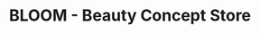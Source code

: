 ---
title: "BLOOM - Beauty Concept Store"
url: /salzburg/bloom-beauty-concept-store/
shop: Kosmetik
---